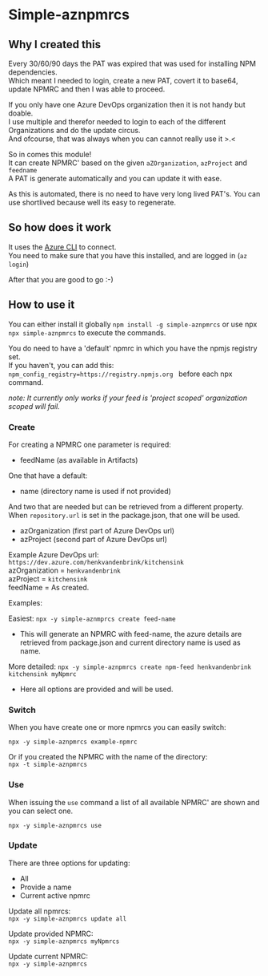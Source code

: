 # Simple-aznpmrcs

## Why I created this

Every 30/60/90 days the PAT was expired that was used for installing NPM dependencies.  
Which meant I needed to login, create a new PAT, covert it to base64, update NPMRC and then I was able to proceed.  

If you only have one Azure DevOps organization then it is not handy but doable.  
I use multiple and therefor needed to login to each of the different Organizations and do the update circus.  
And ofcourse, that was always when you can cannot really use it >.<  

So in comes this module!  
It can create NPMRC' based on the given `aZOrganization`, `azProject` and `feedname`  
A PAT is generate automatically and you can update it with ease.  

As this is automated, there is no need to have very long lived PAT's. You can use shortlived because well its easy to regenerate. 

## So how does it work

It uses the [Azure CLI](https://learn.microsoft.com/en-us/cli/azure/install-azure-cli) to connect.  
You need to make sure that you have this installed, and are logged in (`az login`)  

After that you are good to go :-) 

## How to use it

You can either install it globally `npm install -g simple-aznpmrcs` or use npx `npx simple-aznpmrcs` to execute the commands.  

You do need to have a 'default' npmrc in which you have the npmjs registry set.  
If you haven't, you can add this: `npm_config_registry=https://registry.npmjs.org ` before each npx command.  

*note: It currently only works if your feed is 'project scoped' organization scoped will fail.*

### Create

For creating a NPMRC one parameter is required: 
- feedName (as available in Artifacts)

One that have a default:
- name (directory name is used if not provided)

And two that are needed but can be retrieved from a different property.
When `repository.url` is set in the package.json, that one will be used.  
- azOrganization (first part of Azure DevOps url) 
- azProject (second part of Azure DevOps url)

Example Azure DevOps url:  `https://dev.azure.com/henkvandenbrink/kitchensink`  
azOrganization = `henkvandenbrink`  
azProject = `kitchensink`  
feedName = As created.

Examples:

Easiest:
`npx -y simple-aznmprcs create feed-name`
- This will generate an NPMRC with feed-name, the azure details are retrieved from package.json and current directory name is used as name.  

More detailed:
`npx -y simple-aznpmrcs create npm-feed henkvandenbrink kitchensink myNpmrc`
- Here all options are provided and will be used.

### Switch

When you have create one or more npmrcs you can easily switch: 

`npx -y simple-aznpmrcs example-npmrc`

Or if you created the NPMRC with the name of the directory:  
`npx -t simple-aznpmrcs`  

### Use

When issuing the `use` command a list of all available NPMRC' are shown and you can select one.  

`npx -y simple-aznpmrcs use`

### Update

There are three options for updating:

- All
- Provide a name
- Current active npmrc


Update all npmrcs:  
`npx -y simple-aznpmrcs update all`  

Update provided NPMRC:  
`npx -y simple-aznpmrcs myNpmrcs`

Update current NPMRC:  
`npx -y simple-aznpmrcs`

